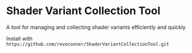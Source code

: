 # Shader Variant Collection Tool
A tool for managing and collecting shader variants efficiently and quickly

Install with 
``` https://github.com/revoconner/ShaderVariantCollectionTool.git``` 
